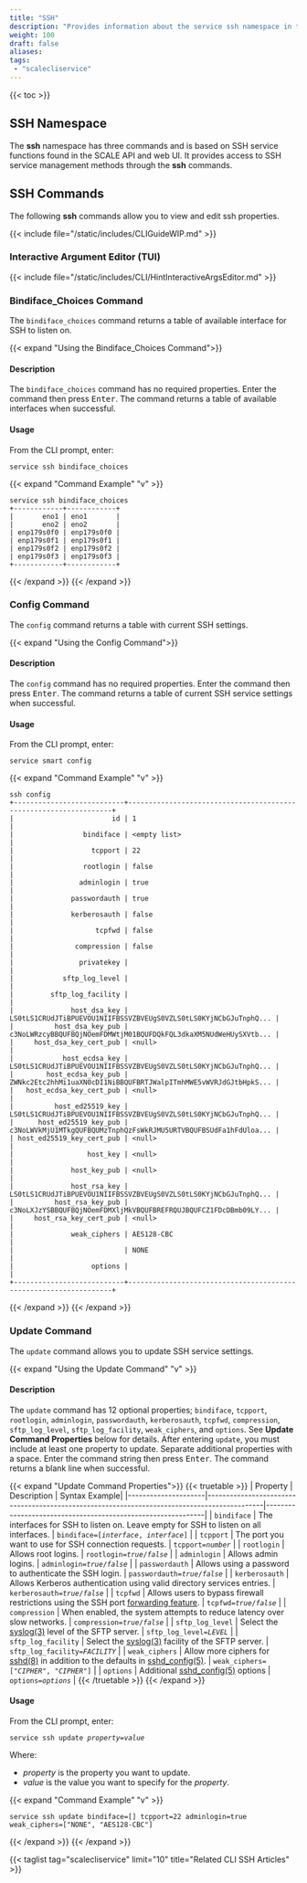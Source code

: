 ```yaml
---
title: "SSH"
description: "Provides information about the service ssh namespace in the TrueNAS CLI. Includes command syntax and common commands."
weight: 100
draft: false
aliases:
tags:
 - "scalecliservice"
---
```


{{< toc >}}

## SSH Namespace

The **ssh** namespace has three commands and is based on SSH service functions found in the SCALE API and web UI.
It provides access to SSH service management methods through the **ssh** commands.

## SSH Commands

The following **ssh** commands allow you to view and edit ssh properties.

{{< include file="/static/includes/CLIGuideWIP.md" >}}

### Interactive Argument Editor (TUI)

{{< include file="/static/includes/CLI/HintInteractiveArgsEditor.md" >}}

### Bindiface_Choices Command

The `bindiface_choices` command returns a table of available interface for SSH to listen on.

{{< expand "Using the Bindiface_Choices Command">}}
#### Description
The `bindiface_choices` command has no required properties.
Enter the command then press <kbd>Enter</kbd>.
The command returns a table of available interfaces when successful.

#### Usage
From the CLI prompt, enter:

`service ssh bindiface_choices`

{{< expand "Command Example" "v" >}}
````
service ssh bindiface_choices
+------------+------------+
|       eno1 | eno1       |
|       eno2 | eno2       |
| enp179s0f0 | enp179s0f0 |
| enp179s0f1 | enp179s0f1 |
| enp179s0f2 | enp179s0f2 |
| enp179s0f3 | enp179s0f3 |
+------------+------------+
````
{{< /expand >}}
{{< /expand >}}

### Config Command

The `config` command returns a table with current SSH settings. 

{{< expand "Using the Config Command">}}
#### Description
The `config` command has no required properties.
Enter the command then press <kbd>Enter</kbd>.
The command returns a table of current SSH service settings when successful.

#### Usage
From the CLI prompt, enter:

`service smart config`

{{< expand "Command Example" "v" >}}
````
ssh config
+---------------------------+------------------------------------------------------------------+
|                        id | 1                                                                |
|                 bindiface | <empty list>                                                     |
|                   tcpport | 22                                                               |
|                 rootlogin | false                                                            |
|                adminlogin | true                                                             |
|              passwordauth | true                                                             |
|              kerberosauth | false                                                            |
|                    tcpfwd | false                                                            |
|               compression | false                                                            |
|                privatekey |                                                                  |
|            sftp_log_level |                                                                  |
|         sftp_log_facility |                                                                  |
|              host_dsa_key | LS0tLS1CRUdJTiBPUEVOU1NIIFBSSVZBVEUgS0VZLS0tLS0KYjNCbGJuTnphQ... |
|          host_dsa_key_pub | c3NoLWRzcyBBQUFBQjNOemFDMWtjM01BQUFDQkFQL3dkaXM5NUdWeHUySXVtb... |
|     host_dsa_key_cert_pub | <null>                                                           |
|            host_ecdsa_key | LS0tLS1CRUdJTiBPUEVOU1NIIFBSSVZBVEUgS0VZLS0tLS0KYjNCbGJuTnphQ... |
|        host_ecdsa_key_pub | ZWNkc2Etc2hhMi1uaXN0cDI1NiBBQUFBRTJWalpITmhMWE5vWVRJdGJtbHpkS... |
|   host_ecdsa_key_cert_pub | <null>                                                           |
|          host_ed25519_key | LS0tLS1CRUdJTiBPUEVOU1NIIFBSSVZBVEUgS0VZLS0tLS0KYjNCbGJuTnphQ... |
|      host_ed25519_key_pub | c3NoLWVkMjU1MTkgQUFBQUMzTnphQzFsWkRJMU5URTVBQUFBSUdFa1hFdUloa... |
| host_ed25519_key_cert_pub | <null>                                                           |
|                  host_key | <null>                                                           |
|              host_key_pub | <null>                                                           |
|              host_rsa_key | LS0tLS1CRUdJTiBPUEVOU1NIIFBSSVZBVEUgS0VZLS0tLS0KYjNCbGJuTnphQ... |
|          host_rsa_key_pub | c3NoLXJzYSBBQUFBQjNOemFDMXljMkVBQUFBREFRQUJBQUFCZ1FDcDBmb09LY... |
|     host_rsa_key_cert_pub | <null>                                                           |
|              weak_ciphers | AES128-CBC                                                       |
|                           | NONE                                                             |
|                   options |                                                                  |
+---------------------------+------------------------------------------------------------------+
````
{{< /expand >}}
{{< /expand >}}

### Update Command
The `update` command allows you to update SSH service settings.

{{< expand "Using the Update Command" "v" >}}
#### Description
The `update` command has 12 optional properties; `bindiface`, `tcpport`, `rootlogin`, `adminlogin`, `passwordauth`, `kerberosauth`, `tcpfwd`, `compression`, `sftp_log_level`, `sftp_log_facility`, `weak_ciphers`, and `options`.
See **Update Command Properties** below for details.
After entering `update`, you must include at least one property to update. Separate additional properties with a space.
Enter the command string then press <kbd>Enter</kbd>.
The command returns a blank line when successful.

{{< expand "Update Command Properties">}}
{{< truetable >}}
| Property            | Description                                                                                 | Syntax Example|
|---------------------|---------------------------------------------------------------------------------------------|-------------------------------------------------------------|
| `bindiface`         | The interfaces for SSH to listen on. Leave empty for SSH to listen on all interfaces.       | <code>bindiface=[<i>interface</i>, <i>interface</i>]</code> |
| `tcpport`           | The port you want to use for SSH connection requests.                                       | <code>tcpport=<i>number</i></code> |
| `rootlogin`         | Allows root logins.                                                                         | <code>rootlogin=<i>true</i>/<i>false</i></code> |
| `adminlogin`        | Allows admin logins.                                                                        | <code>adminlogin=<i>true</i>/<i>false</i></code> |
| `passwordauth`      | Allows using a password to authenticate the SSH login.                                      | <code>passwordauth=<i>true</i>/<i>false</i></code> |
| `kerberosauth`      | Allows Kerberos authentication using valid directory services entries.                      | <code>kerberosauth=<i>true</i>/<i>false</i></code> |
| `tcpfwd`            | Allows users to bypass firewall restrictions using the SSH port [forwarding feature](https://www.symantec.com/connect/articles/ssh-port-forwarding).  | <code>tcpfwd=<i>true</i>/<i>false</i></code> |
| `compression`       | When enabled, the system attempts to reduce latency over slow networks.                     | <code>compression=<i>true</i>/<i>false</i></code> |
| `sftp_log_level`    | Select the [syslog(3)](https://man7.org/linux/man-pages/man3/syslog.3.html) level of the SFTP server.                                       | <code>sftp_log_level=<i>LEVEL</i></code> |
| `sftp_log_facility` | Select the [syslog(3)](https://man7.org/linux/man-pages/man3/syslog.3.html) facility of the SFTP server.                                    | <code>sftp_log_facility=<i>FACILITY</i></code> |
| `weak_ciphers`      | Allow more ciphers for [sshd(8)](https://man7.org/linux/man-pages/man8/sshd.8.html) in addition to the defaults in [sshd_config(5)](https://man7.org/linux/man-pages/man5/sshd_config.5.html). | <code>weak_ciphers=[<i>"CIPHER"</i>, <i>"CIPHER"</i>]</code> |
| `options`           | Additional [sshd_config(5)](https://man7.org/linux/man-pages/man5/sshd_config.5.html) options                                                    | <code>options=<i>options</i></code> |
{{< /truetable >}}
{{< /expand >}}

#### Usage
From the CLI prompt, enter:

<code>service ssh update <i>property</i>=<i>value</i></code>

Where:
* *property* is the property you want to update.
* *value* is the value you want to specify for the *property*.

{{< expand "Command Example" "v" >}}
```
service ssh update bindiface=[] tcpport=22 adminlogin=true weak_ciphers=["NONE", "AES128-CBC"]
```
{{< /expand >}}
{{< /expand >}}

{{< taglist tag="scalecliservice" limit="10" title="Related CLI SSH Articles" >}}